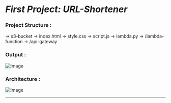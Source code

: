 # *First Project: URL-Shortener*

### Project Structure :
 → s3-bucket  → index.html  → style.css  → script.js  → lambda.py  → /lambda-function  → /api-gateway  

### Output :
![Image](https://github.com/user-attachments/assets/bd45a6ae-d998-4b51-9702-7f6f852b64dc)
### Architecture :
![Image](https://github.com/user-attachments/assets/befa34e5-606d-4de8-8892-25386d8f3075)

_________________________________________________________________________________________________


